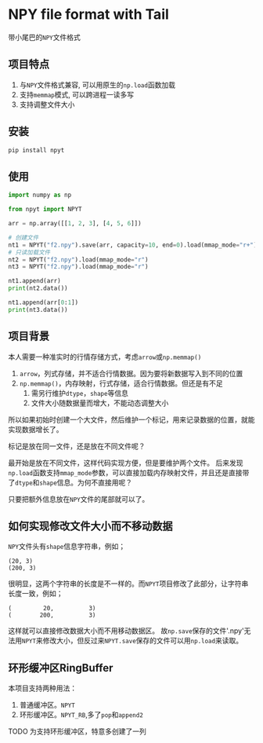 # NPY file format with Tail

带小尾巴的`NPY`文件格式

## 项目特点

1. 与`NPY`文件格式兼容, 可以用原生的`np.load`函数加载
2. 支持`memmap`模式, 可以跨进程一读多写
3. 支持调整文件大小

## 安装

```bash
pip install npyt
```

## 使用

```python
import numpy as np

from npyt import NPYT

arr = np.array([[1, 2, 3], [4, 5, 6]])

# 创建文件
nt1 = NPYT("f2.npy").save(arr, capacity=10, end=0).load(mmap_mode="r+")
# 只读加载文件
nt2 = NPYT("f2.npy").load(mmap_mode="r")
nt3 = NPYT("f2.npy").load(mmap_mode="r")

nt1.append(arr)
print(nt2.data())

nt1.append(arr[0:1])
print(nt3.data())

```

## 项目背景

本人需要一种准实时的行情存储方式，考虑`arrow`或`np.memmap()`

1. `arrow`，列式存储，并不适合行情数据。因为要将新数据写入到不同的位置
2. `np.memmap()`，内存映射，行式存储，适合行情数据。但还是有不足
    1. 需另行维护`dtype`，`shape`等信息
    2. 文件大小随数据量而增大，不能动态调整大小

所以如果初始时创建一个大文件，然后维护一个标记，用来记录数据的位置，就能实现数据增长了。

标记是放在同一文件，还是放在不同文件呢？

最开始是放在不同文件，这样代码实现方便，但是要维护两个文件。
后来发现`np.load`函数支持`mmap_mode`参数，可以直接加载内存映射文件，并且还是直接带了`dtype`和`shape`信息。为何不直接用呢？

只要把额外信息放在`NPY`文件的尾部就可以了。

## 如何实现修改文件大小而不移动数据

`NPY`文件头有`shape`信息字符串，例如；

```text
(20, 3)
(200, 3)
```

很明显，这两个字符串的长度是不一样的。而`NPYT`项目修改了此部分，让字符串长度一致，例如；

```text
(         20,          3)
(        200,          3)
```

这样就可以直接修改数据大小而不用移动数据区。
故`np.save`保存的文件'.npy'无法用`NPYT`来修改大小，但反过来`NPYT.save`保存的文件可以用`np.load`来读取。

## 环形缓冲区RingBuffer

本项目支持两种用法：

1. 普通缓冲区。`NPYT`
2. 环形缓冲区。`NPYT_RB`,多了`pop`和`append2`

TODO 为支持环形缓冲区，特意多创建了一列